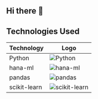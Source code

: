 ## Hi there 👋

## Technologies Used

| Technology      | Logo                                                                 |
|------------------|----------------------------------------------------------------------|
| Python           | ![Python](https://img.shields.io/badge/-Python-3776AB?logo=python&logoColor=white) |
| hana-ml          | ![hana-ml](https://img.shields.io/badge/-SAP%20hana--ml-0C344B?logo=sap&logoColor=white) |
| pandas           | ![pandas](https://img.shields.io/badge/-Pandas-150458?logo=pandas)  |
| scikit-learn     | ![scikit-learn](https://img.shields.io/badge/-Scikit--Learn-F7931E?logo=scikit-learn) |






<!--
**Mahpara/Mahpara** is a ✨ _special_ ✨ repository because its `README.md` (this file) appears on your GitHub profile.

Here are some ideas to get you started:

- 🔭 I’m currently working on ...
- 🌱 I’m currently learning ...
- 👯 I’m looking to collaborate on ...
- 🤔 I’m looking for help with ...
- 💬 Ask me about ...
- 📫 How to reach me: ...
- 😄 Pronouns: ...
- ⚡ Fun fact: ...
-->
